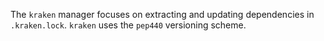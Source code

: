 The `kraken` manager focuses on extracting and updating dependencies in `.kraken.lock`.
`kraken` uses the `pep440` versioning scheme.
